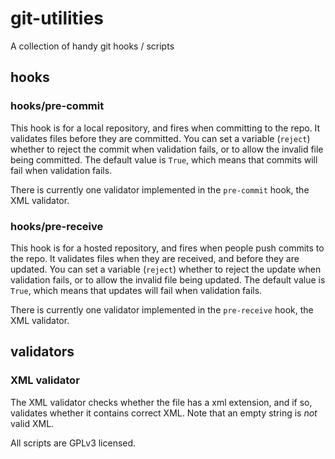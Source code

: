 # git-utilities
A collection of handy git hooks / scripts


## hooks

### hooks/pre-commit
This hook is for a local repository, and fires when committing to the repo. It validates files before they are committed.
You can set a variable (`reject`) whether to reject the commit when validation fails, or to allow the invalid file being committed. The default value is `True`, which means that commits will fail when validation fails.

There is currently one validator implemented in the `pre-commit` hook, the XML validator.


### hooks/pre-receive
This hook is for a hosted repository, and fires when people push commits to the repo. It validates files when they are received, and before they are updated.
You can set a variable  (`reject`) whether to reject the update when validation fails, or to allow the invalid file being updated. The default value is `True`, which means that updates will fail when validation fails.

There is currently one validator implemented in the `pre-receive` hook, the XML validator.


## validators

### XML validator
The XML validator checks whether the file has a xml extension, and if so, validates whether it contains correct XML. Note that an empty string is *not* valid XML.




All scripts are GPLv3 licensed.




